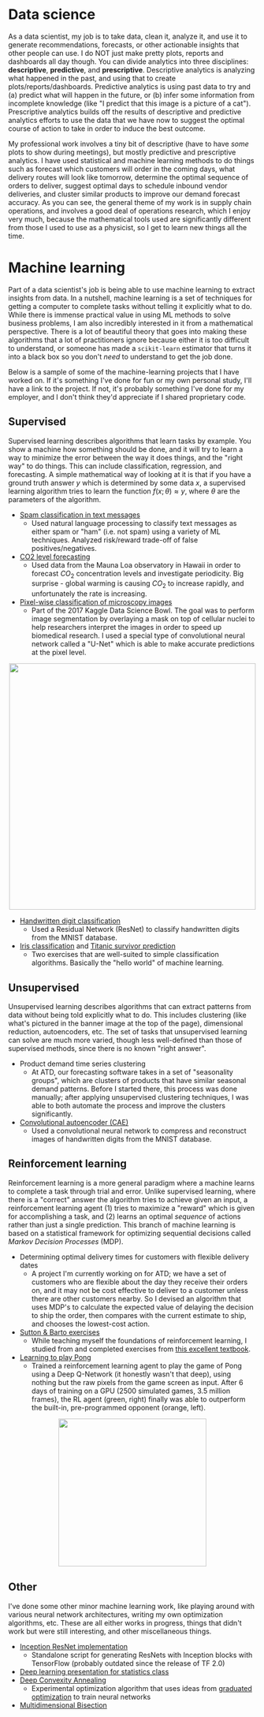 # Data science
As a data scientist, my job is to take data, clean it, analyze it, and use it to generate recommendations, forecasts, or other actionable insights that other people can use. I do NOT just make pretty plots, reports and dashboards all day though. You can divide analytics into three disciplines: **descriptive**, **predictive**, and **prescriptive**. Descriptive analytics is analyzing what happened in the past, and using that to create plots/reports/dashboards. Predictive analytics is using past data to try and (a) predict what will happen in the future, or (b) infer some information from incomplete knowledge (like "I predict that this image is a picture of a cat"). Prescriptive analytics builds off the results of descriptive and predictive analytics efforts to use the data that we have now to suggest the optimal course of action to take in order to induce the best outcome.

My professional work involves a tiny bit of descriptive (have to have *some* plots to show during meetings), but mostly predictive and prescriptive analytics. I have used statistical and machine learning methods to do things such as forecast which customers will order in the coming days, what delivery routes will look like tomorrow, determine the optimal sequence of orders to deliver, suggest optimal days to schedule inbound vendor deliveries, and cluster similar products to improve our demand forecast accuracy. As you can see, the general theme of my work is in supply chain operations, and involves a good deal of operations research, which I enjoy very much, because the mathematical tools used are significantly different from those I used to use as a physicist, so I get to learn new things all the time.

# Machine learning
Part of a data scientist's job is being able to use machine learning to extract insights from data. In a nutshell, machine learning is a set of techniques for getting a computer to complete tasks without telling it explicitly what to do. While there is immense practical value in using ML methods to solve business problems, I am also incredibly interested in it from a mathematical perspective. There is a lot of beautiful theory that goes into making these algorithms that a lot of practitioners ignore because either it is too difficult to understand, or someone has made a `scikit-learn` estimator that turns it into a black box so you don't *need* to understand to get the job done.

Below is a sample of some of the machine-learning projects that I have worked on. If it's something I've done for fun or my own personal study, I'll have a link to the project. If not, it's probably something I've done for my employer, and I don't think they'd appreciate if I shared proprietary code.

## Supervised
Supervised learning describes algorithms that learn tasks by example. You show a machine how something should be done, and it will try to learn a way to minimize the error between the way it does things, and the "right way" to do things. This can include classification, regression, and forecasting. A simple mathematical way of looking at it is that if you have a ground truth answer $y$ which is determined by some data $x$, a supervised learning algorithm tries to learn the function $f(x;\theta) \approx y$, where $\theta$ are the parameters of the algorithm.

* [Spam classification in text messages](https://nbviewer.jupyter.org/github/ecotner/MachineLearningAlgorithms/blob/master/Supervised/Classification/SpamClassifier/SpamClassification.ipynb)
    - Used natural language processing to classify text messages as either spam or "ham" (i.e. not spam) using a variety of ML techniques. Analyzed risk/reward trade-off of false positives/negatives.
* [CO2 level forecasting](https://github.com/ecotner/MachineLearningAlgorithms/blob/master/Supervised/TimeSeries/CO2_Concentrations/CO2_Concentration.ipynb)
    - Used data from the Mauna Loa observatory in Hawaii in order to forecast $CO_2$ concentration levels and investigate periodicity. Big surprise - global warming is causing $CO_2$ to increase rapidly, and unfortunately the rate is increasing.
* [Pixel-wise classification of microscopy images](https://github.com/ecotner/Kaggle/tree/master/NucleusSegmentation)
    - Part of the 2017 Kaggle Data Science Bowl. The goal was to perform image segmentation by overlaying a mask on top of cellular nuclei to help researchers interpret the images in order to speed up biomedical research. I used a special type of convolutional neural network called a "U-Net" which is able to make accurate predictions at the pixel level.

<center><img src="{{ url_for('static', filename='media/nucleus_segmentation.png') }}" width="500px"></center>
    
* [Handwritten digit classification](https://github.com/ecotner/Kaggle/tree/master/DigitRecognizer)
    - Used a Residual Network (ResNet) to classify handwritten digits from the MNIST database.
* [Iris classification](https://nbviewer.jupyter.org/github/ecotner/MachineLearningAlgorithms/blob/master/Supervised/Classification/Iris/IrisClassification.ipynb) and [Titanic survivor prediction](https://github.com/ecotner/Kaggle/tree/master/Titanic)
    - Two exercises that are well-suited to simple classification algorithms. Basically the "hello world" of machine learning.

## Unsupervised
Unsupervised learning describes algorithms that can extract patterns from data without being told explicitly what to do. This includes clustering (like what's pictured in the banner image at the top of the page), dimensional reduction, autoencoders, etc. The set of tasks that unsupervised learning can solve are much more varied, though less well-defined than those of supervised methods, since there is no known "right answer".

* Product demand time series clustering
    - At ATD, our forecasting software takes in a set of "seasonality groups", which are clusters of products that have similar seasonal demand patterns. Before I started there, this process was done manually; after applying unsupervised clustering techniques, I was able to both automate the process and improve the clusters significantly.
* [Convolutional autoencoder (CAE)](https://github.com/ecotner/MachineLearningAlgorithms/tree/master/Unsupervised/Autoencoders/ConvolutionalAutoencoder)
    - Used a convolutional neural network to compress and reconstruct images of handwritten digits from the MNIST database.

## Reinforcement learning
Reinforcement learning is a more general paradigm where a machine learns to complete a task through trial and error. Unlike supervised learning, where there is a "correct" answer the algorithm tries to achieve given an input, a reinforcement learning agent (1) tries to maximize a "reward" which is given for accomplishing a task, and (2) learns an optimal *sequence* of actions rather than just a single prediction. This branch of machine learning is based on a statistical framework for optimizing sequential decisions called *Markov Decision Processes* (MDP).

* Determining optimal delivery times for customers with flexible delivery dates
    - A project I'm currently working on for ATD; we have a set of customers who are flexible about the day they receive their orders on, and it may not be cost effective to deliver to a customer unless there are other customers nearby. So I devised an algorithm that uses MDP's to calculate the expected value of delaying the decision to ship the order, then compares with the current estimate to ship, and chooses the lowest-cost action.
* [Sutton & Barto exercises](https://github.com/ecotner/MachineLearningAlgorithms/tree/master/ReinforcementLearning/RLExercises)
    - While teaching myself the foundations of reinforcement learning, I studied from and completed exercises from [this excellent textbook](http://incompleteideas.net/book/the-book.html).
* [Learning to play Pong](https://github.com/ecotner/MachineLearningAlgorithms/blob/master/ReinforcementLearning/Q-learning/Pong/README.md)
    - Trained a reinforcement learning agent to play the game of Pong using a Deep Q-Network (it honestly wasn't that deep), using nothing but the raw pixels from the game screen as input. After 6 days of training on a GPU (2500 simulated games, 3.5 million frames), the RL agent (green, right) finally was able to outperform the built-in, pre-programmed opponent (orange, left).

<center><img src="{{ url_for('static', filename='media/pong_animation.gif') }}" width="300px"></center>

## Other
I've done some other minor machine learning work, like playing around with various neural network architectures, writing my own optimization algorithms, etc. These are all either works in progress, things that didn't work but were still interesting, and other miscellaneous things.

* [Inception ResNet implementation](https://github.com/ecotner/MachineLearningAlgorithms/blob/master/Architectures/ResNet.py)
    - Standalone script for generating ResNets with Inception blocks with TensorFlow (probably outdated since the release of TF 2.0)
* [Deep learning presentation for statistics class](https://www.dropbox.com/s/3hoili685p4ynfb/DeepLearningPresentation.pdf?raw=1)
* [Deep Convexity Annealing](https://github.com/ecotner/ConvexityAnnealing)
    - Experimental optimization algorithm that uses ideas from [graduated optimization](https://en.wikipedia.org/wiki/Graduated_optimization) to train neural networks
* [Multidimensional Bisection](https://github.com/ecotner/MachineLearningAlgorithms/tree/master/Optimization/MultidimensionalBisection)
